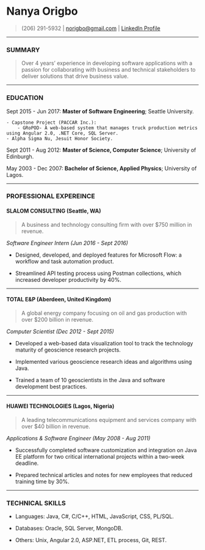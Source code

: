 Nanya Origbo
============
> (206) 291-5932 | [norigbo@gmail.com]() | [LinkedIn Profile](http://www.linkedin.com/in/nanya-origbo)

----

### SUMMARY
> Over 4 years’ experience in developing software applications with a passion for collaborating with business and technical stakeholders to deliver solutions that drive business value.

----

### EDUCATION

Sept 2015 - Jun 2017:   **Master of Software Engineering**; Seattle University.

    - Capstone Project (PACCAR Inc.):
        - GRoPOD- A web-based system that manages truck production metrics using Angular 2.0, .NET Core, SQL Server.
    - Alpha Sigma Nu, Jesuit Honor Society.

Sept 2011 - Aug 2012:   **Master of Science, Computer Science**; University of Edinburgh.

May 2003 - Dec 2007:   **Bachelor of Science, Applied Physics**; University of Lagos.

---------
     
### PROFESSIONAL EXPEREINCE

#### SLALOM CONSULTING (Seattle, WA)
> A business and technology consulting firm with over $750 million in revenue.

*Software Engineer Intern (Jun 2016 - Sept 2016)*

- Designed, developed, and deployed features for Microsoft Flow: a workflow and task automation product. 

- Streamlined API testing process using Postman collections, which increased developer productivity by 40%.

-----

#### TOTAL E&P (Aberdeen, United Kingdom)
> A global energy company focusing on oil and gas production with over $200 billion in revenue.

*Computer Scientist (Dec 2012 - Sept 2015)*

- Developed a web-based data visualization tool to track the technology maturity of geoscience research projects. 

- Implemented various geoscience research ideas and algorithms using Java. 

- Trained a team of 10 geoscientists in the Java and software development best practices.

-----

#### HUAWEI TECHNOLOGIES (Lagos, Nigeria)
> A leading telecommunications equipment and services company with over $40 billion in revenue.

*Applications & Software Engineer (May 2008 - Aug 2011)*

- Successfully completed software customization and integration on Java EE platform for two critical international projects within a two-week deadline. 

- Prepared technical articles and notes for new employees that reduced training time by 30%.

---------
     
### TECHNICAL SKILLS
- Languages: Java, C#, C/C++, HTML, JavaScript, CSS, PL/SQL. 

- Databases: Oracle, SQL Server, MongoDB. 

- Others: Unix, Angular 2.0, ASP.NET, ETL process, Git, REST.
